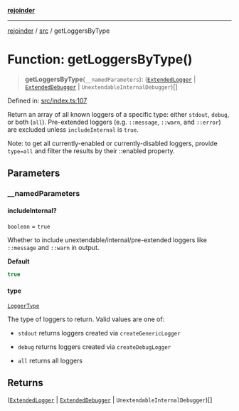 [**rejoinder**](../../README.md)

***

[rejoinder](../../README.md) / [src](../README.md) / getLoggersByType

# Function: getLoggersByType()

> **getLoggersByType**(`__namedParameters`): ([`ExtendedLogger`](../internal/interfaces/ExtendedLogger.md) \| [`ExtendedDebugger`](../interfaces/ExtendedDebugger.md) \| `UnextendableInternalDebugger`)[]

Defined in: [src/index.ts:107](https://github.com/Xunnamius/rejoinder/blob/523d50127af7d502d1a1b1da0fd1638569552949/src/index.ts#L107)

Return an array of all known loggers of a specific type: either `stdout`,
`debug`, or both (`all`). Pre-extended loggers (e.g. `::message`, `::warn`,
and `::error`) are excluded unless `includeInternal` is `true`.

Note: to get all currently-enabled or currently-disabled loggers, provide
`type=all` and filter the results by their ::enabled property.

## Parameters

### \_\_namedParameters

#### includeInternal?

`boolean` = `true`

Whether to include unextendable/internal/pre-extended loggers like
`::message` and `::warn` in output.

**Default**

```ts
true
```

#### type

[`LoggerType`](../internal/enumerations/LoggerType.md)

The type of loggers to return. Valid values are one of:

- `stdout` returns loggers created via `createGenericLogger`

- `debug` returns loggers created via `createDebugLogger`

- `all` returns all loggers

## Returns

([`ExtendedLogger`](../internal/interfaces/ExtendedLogger.md) \| [`ExtendedDebugger`](../interfaces/ExtendedDebugger.md) \| `UnextendableInternalDebugger`)[]

